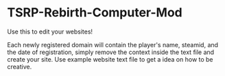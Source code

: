 # TSRP-Rebirth-Computer-Mod
Use this to edit your websites!


Each newly registered domain will contain the player's name, steamid, and the date of registration, simply remove the context 
inside the text file and create your site. Use example website text file to get a idea on how to be creative.

